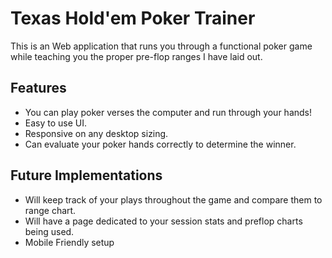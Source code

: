 <h1>Texas Hold'em Poker Trainer</h1> 
<p>This is an Web application that runs you through a functional poker game while teaching you the proper pre-flop ranges I have laid out.</p>
<h2>Features</h2>
  <ul>
    <li>You can play poker verses the computer and run through your hands!</li>
    <li>Easy to use UI. </li>
    <li>Responsive on any desktop sizing.</li>
    <li>Can evaluate your poker hands correctly to determine the winner.</li>
  </ul>
<h2>Future Implementations</h2>
  <ul>
    <li>Will keep track of your plays throughout the game and compare them to range chart.</li>
    <li>Will have a page dedicated to your session stats and preflop charts being used.</li>
    <li>Mobile Friendly setup</li>
  </ul>
